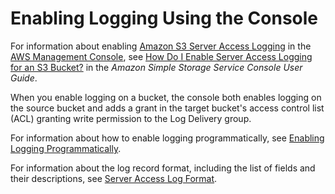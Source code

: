 # Enabling Logging Using the Console<a name="enable-logging-console"></a>

For information about enabling [Amazon S3 Server Access Logging](ServerLogs.md) in the [AWS Management Console](https://console.aws.amazon.com/s3/), see [ How Do I Enable Server Access Logging for an S3 Bucket?](http://docs.aws.amazon.com/AmazonS3/latest/user-guide/server-access-logging.html) in the *Amazon Simple Storage Service Console User Guide*\. 

When you enable logging on a bucket, the console both enables logging on the source bucket and adds a grant in the target bucket's access control list \(ACL\) granting write permission to the Log Delivery group\. 

For information about how to enable logging programmatically, see [Enabling Logging Programmatically](enable-logging-programming.md)\.

For information about the log record format, including the list of fields and their descriptions, see [Server Access Log Format](LogFormat.md)\.